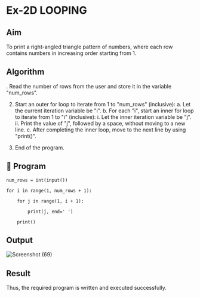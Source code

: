 # Ex-2D LOOPING
##  Aim
To print a right-angled triangle pattern of numbers, where each row contains numbers in increasing order starting from 1.
## Algorithm
. Read the number of rows from the user and store it in the variable "num_rows".

2. Start an outer for loop to iterate from 1 to "num_rows" (inclusive):
   a. Let the current iteration variable be "i".
   b. For each "i", start an inner for loop to iterate from 1 to "i" (inclusive):
      i. Let the inner iteration variable be "j".
      ii. Print the value of "j", followed by a space, without moving to a new line.
   c. After completing the inner loop, move to the next line by using "print()".

3. End of the program.
## 🧪 Program
```
num_rows = int(input())

for i in range(1, num_rows + 1):

    for j in range(1, i + 1):

        print(j, end=' ')

    print()   
```
## Output
![Screenshot (69)](https://github.com/user-attachments/assets/1582dae6-6094-455b-a8fb-9dacd71d8560)
## Result
Thus, the required program is written and executed successfully.
 
